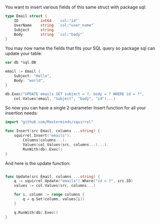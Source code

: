 You want to insert various fields of this same struct with package sql:

```Go
type Email struct {
    ID          int64   `col:"id"`
    UserName    string  `col:"user_name"`
    Subject     string
    Body        string  `col:"body"`
}
```

You may now name the fields that fits your SQL query so package sql can update your table:

```Go
var db *sql.DB

email := Email {
    Subject: "Hello",
    Body: "world",
}

db.Exec("UPDATE emails SET subject = ?, body = ? WHERE id = ?",
    col.Values(email, "Subject", "body", "id")...)
```

So now you can have a single 2-parameter Insert function for all your insertion needs:

```Go
import "github.com/Masterminds/squirrel"

func Insert(src Email, columns ...string) {
    squirrel.Insert("emails").
        Columns(columns...).
        Values(col.Values(src, columns...)...).
        RunWith(db).Exec()
}
```

And here is the update function:

```Go

func Update(src Email, columns ...string) {
    q := squirrel.Update("emails").Where("id = ?", src.ID)
    values := col.Values(src, columns...)

    for i, column := range columns {
        q = q.Set(column, values[i])
    }

    q.RunWith(db).Exec()
}
```
